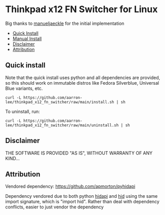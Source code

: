 # Thinkpad x12 FN Switcher for Linux

Big thanks to [manueljaeckle](https://github.com/manueljaeckle/thinkpad_x12_fn_switcher) for the initial implementation

- [Quick Install](#quick-install)
- [Manual Install](#manual-install)
- [Disclaimer](#disclaimer)
- [Attribution](#attribution)

## Quick install

Note that the quick install uses python and all dependencies are provided, so this should work on immutable distros like Fedora Silverblue, Universal Blue variants, etc.

```
curl -L https://github.com/aarron-lee/thinkpad_x12_fn_switcher/raw/main/install.sh | sh
```

To uninstall, run:

```
curl -L https://github.com/aarron-lee/thinkpad_x12_fn_switcher/raw/main/uninstall.sh | sh
```

## Disclaimer

THE SOFTWARE IS PROVIDED "AS IS", WITHOUT WARRANTY OF ANY KIND...

## Attribution

Vendored dependency: https://github.com/apmorton/pyhidapi

Dependency vendored due to both python [hidapi](https://trezor.github.io/cython-hidapi/index.html) and [hid](https://github.com/apmorton/pyhidapi) using the same import signature, which is "import hid". Rather than deal with dependency conflicts, easier to just vendor the dependency
